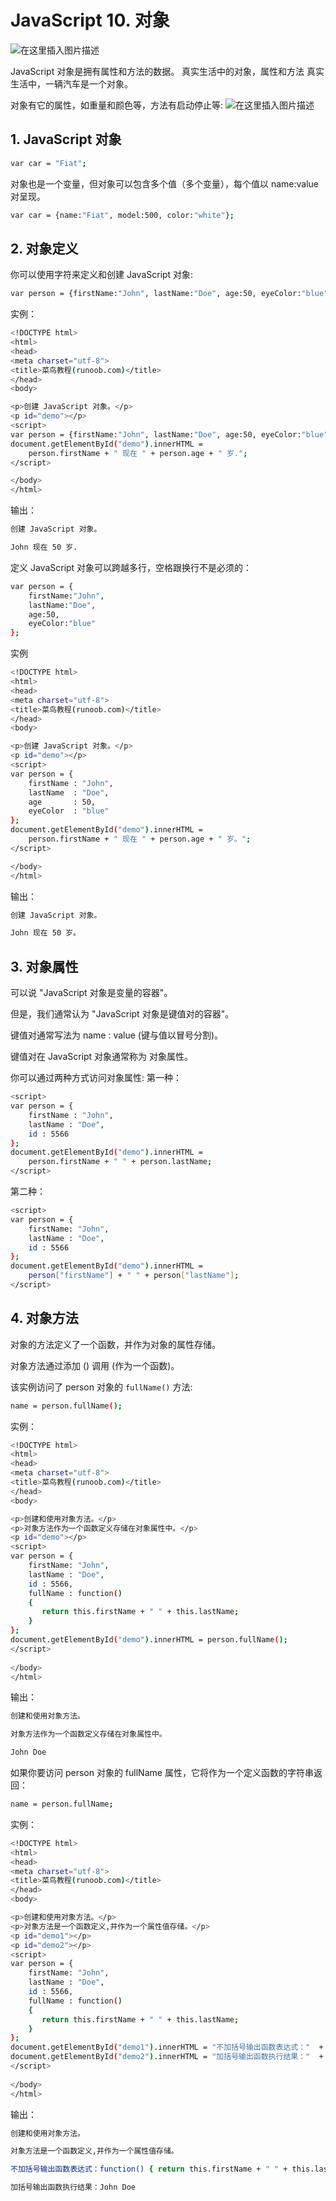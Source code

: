 #  JavaScript 10. 对象


![在这里插入图片描述](https://img-blog.csdnimg.cn/3679aa6f76324a15851dc4a8ec97d5b9.png)



JavaScript 对象是拥有属性和方法的数据。
真实生活中的对象，属性和方法
真实生活中，一辆汽车是一个对象。

对象有它的属性，如重量和颜色等，方法有启动停止等:
![在这里插入图片描述](https://img-blog.csdnimg.cn/9064631831a04fc8840eeb0ceb170b60.png)
##  1. JavaScript 对象

```bash
var car = "Fiat";
```

对象也是一个变量，但对象可以包含多个值（多个变量），每个值以 name:value 对呈现。

```bash
var car = {name:"Fiat", model:500, color:"white"};
```

##  2. 对象定义
你可以使用字符来定义和创建 JavaScript 对象:

```bash
var person = {firstName:"John", lastName:"Doe", age:50, eyeColor:"blue"};
```
实例：

```bash
<!DOCTYPE html>
<html>
<head> 
<meta charset="utf-8"> 
<title>菜鸟教程(runoob.com)</title> 
</head>
<body>

<p>创建 JavaScript 对象。</p>
<p id="demo"></p>
<script>
var person = {firstName:"John", lastName:"Doe", age:50, eyeColor:"blue"};
document.getElementById("demo").innerHTML =
	person.firstName + " 现在 " + person.age + " 岁.";
</script>

</body>
</html>
```
输出：

```bash
创建 JavaScript 对象。

John 现在 50 岁.
```
定义 JavaScript 对象可以跨越多行，空格跟换行不是必须的：

```bash
var person = {
    firstName:"John",
    lastName:"Doe",
    age:50,
    eyeColor:"blue"
};
```
实例

```bash
<!DOCTYPE html>
<html>
<head> 
<meta charset="utf-8"> 
<title>菜鸟教程(runoob.com)</title> 
</head>
<body>

<p>创建 JavaScript 对象。</p>
<p id="demo"></p>
<script>
var person = {
    firstName : "John",
    lastName  : "Doe",
    age       : 50,
    eyeColor  : "blue"
};
document.getElementById("demo").innerHTML =
	person.firstName + " 现在 " + person.age + " 岁。";
</script>

</body>
</html>
```
输出：

```bash
创建 JavaScript 对象。

John 现在 50 岁。
```
##  3. 对象属性
可以说 "JavaScript 对象是变量的容器"。

但是，我们通常认为 "JavaScript 对象是键值对的容器"。

键值对通常写法为 name : value (键与值以冒号分割)。

键值对在 JavaScript 对象通常称为 对象属性。

你可以通过两种方式访问对象属性:
第一种：

```bash
<script>
var person = {
    firstName : "John",
    lastName : "Doe",
    id : 5566
};
document.getElementById("demo").innerHTML =
	person.firstName + " " + person.lastName;
</script>
```
第二种：

```bash
<script>
var person = {
    firstName: "John",
    lastName : "Doe",
    id : 5566
};
document.getElementById("demo").innerHTML =
	person["firstName"] + " " + person["lastName"];
</script>
```
## 4. 对象方法
对象的方法定义了一个函数，并作为对象的属性存储。

对象方法通过添加 () 调用 (作为一个函数)。

该实例访问了 person 对象的 `fullName()` 方法:

```bash
name = person.fullName();
```
实例：

```bash
<!DOCTYPE html>
<html>
<head> 
<meta charset="utf-8"> 
<title>菜鸟教程(runoob.com)</title> 
</head>
<body>

<p>创建和使用对象方法。</p>
<p>对象方法作为一个函数定义存储在对象属性中。</p>
<p id="demo"></p>
<script>
var person = {
    firstName: "John",
    lastName : "Doe",
    id : 5566,
    fullName : function() 
	{
       return this.firstName + " " + this.lastName;
    }
};
document.getElementById("demo").innerHTML = person.fullName();
</script>
	
</body>
</html>
```
输出：

```bash
创建和使用对象方法。

对象方法作为一个函数定义存储在对象属性中。

John Doe
```

如果你要访问 person 对象的 fullName 属性，它将作为一个定义函数的字符串返回：

```bash
name = person.fullName;
```
实例：

```bash
<!DOCTYPE html>
<html>
<head>
<meta charset="utf-8"> 
<title>菜鸟教程(runoob.com)</title> 
</head>
<body>

<p>创建和使用对象方法。</p>
<p>对象方法是一个函数定义,并作为一个属性值存储。</p>
<p id="demo1"></p>
<p id="demo2"></p>
<script>
var person = {
    firstName: "John",
    lastName : "Doe",
    id : 5566,
    fullName : function() 
	{
       return this.firstName + " " + this.lastName;
    }
};
document.getElementById("demo1").innerHTML = "不加括号输出函数表达式："  + person.fullName;
document.getElementById("demo2").innerHTML = "加括号输出函数执行结果："  +  person.fullName();
</script>
	
</body>
</html>
```
输出：

```bash
创建和使用对象方法。

对象方法是一个函数定义,并作为一个属性值存储。

不加括号输出函数表达式：function() { return this.firstName + " " + this.lastName; }

加括号输出函数执行结果：John Doe
```

